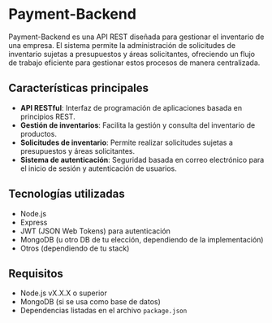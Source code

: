 # Payment-Backend

Payment-Backend es una API REST diseñada para gestionar el inventario de una empresa. El sistema permite la administración de solicitudes de inventario sujetas a presupuestos y áreas solicitantes, ofreciendo un flujo de trabajo eficiente para gestionar estos procesos de manera centralizada.

## Características principales

- **API RESTful**: Interfaz de programación de aplicaciones basada en principios REST.
- **Gestión de inventarios**: Facilita la gestión y consulta del inventario de productos.
- **Solicitudes de inventario**: Permite realizar solicitudes sujetas a presupuestos y áreas solicitantes.
- **Sistema de autenticación**: Seguridad basada en correo electrónico para el inicio de sesión y autenticación de usuarios.

## Tecnologías utilizadas

- Node.js
- Express
- JWT (JSON Web Tokens) para autenticación
- MongoDB (u otro DB de tu elección, dependiendo de la implementación)
- Otros (dependiendo de tu stack)

## Requisitos

- Node.js vX.X.X o superior
- MongoDB (si se usa como base de datos)
- Dependencias listadas en el archivo `package.json`
